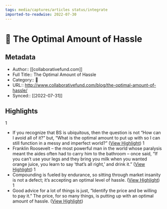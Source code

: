 ```yaml
---
tags: media/captures/articles status/integrate
imported-to-readwise: 2022-07-30
---
```

# 📰 The Optimal Amount of Hassle

## Metadata
- Author:: [[collaborativefund.com]]
- Full Title:: The Optimal Amount of Hassle
- Category:: 📰
- URL:: http://www.collaborativefund.com/blog/the-optimal-amount-of-hassle/
- Synced:: [[2022-07-31]]

## Highlights
1
- If you recognize that BS is ubiquitous, then the question is not “How can I avoid all of it?” but, “What is the optimal amount to put up with so I can still function in a messy and imperfect world?” ([View Highlight](https://instapaper.com/read/1488775234/20239791))
1
- Franklin Roosevelt – the most powerful man in the world whose paralysis meant the aides often had to carry him to the bathroom – once said, “If you can’t use your legs and they bring you milk when you wanted orange juice, you learn to say ‘that’s all right,’ and drink it.” ([View Highlight](https://instapaper.com/read/1488775234/20239797))
1
- Compounding is fueled by endurance, so sitting through market insanity is not a defect; it’s accepting an optimal level of hassle. ([View Highlight](https://instapaper.com/read/1488775234/20239800))
1
- Good advice for a lot of things is just, “Identify the price and be willing to pay it.” The price, for so many things, is putting up with an optimal amount of hassle. ([View Highlight](https://instapaper.com/read/1488775234/20239802))
